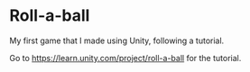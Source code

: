 # Roll-a-ball

My first game that I made using Unity, following a tutorial.

Go to https://learn.unity.com/project/roll-a-ball for the tutorial.
